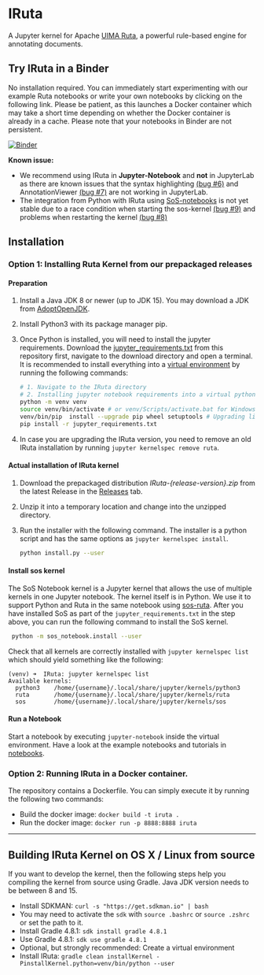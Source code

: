 # IRuta
A Jupyter kernel for Apache [UIMA Ruta](https://uima.apache.org/ruta.html), a powerful rule-based engine for annotating documents.

## Try IRuta in a Binder
No installation required. You can immediately start experimenting with our example Ruta notebooks or write your own notebooks by clicking on the following link.
Please be patient, as this launches a Docker container which may take a short time depending on whether the Docker container is already in a cache. Please note that your notebooks in Binder are not persistent.

[![Binder](https://mybinder.org/badge_logo.svg)](https://mybinder.org/v2/gh/averbis/IRuta/HEAD)

**Known issue:** 
- We recommend using IRuta in **Jupyter-Notebook** and **not** in JupyterLab as there are known issues that the syntax highlighting [(bug #6)](https://github.com/averbis/IRuta/issues/6) and AnnotationViewer [(bug #7)](https://github.com/averbis/IRuta/issues/7) are not working in JupyterLab.
- The integration from Python with IRuta using [SoS-notebooks](https://vatlab.github.io/sos-docs/) is not yet stable due to a race condition when starting the sos-kernel [(bug #9)](https://github.com/averbis/IRuta/issues/9) and problems when restarting the kernel [(bug #8)](https://github.com/averbis/IRuta/issues/8)

## Installation
### Option 1: Installing Ruta Kernel from our prepackaged releases
#### Preparation

1. Install a Java JDK 8 or newer (up to JDK 15). You may download a JDK from [AdoptOpenJDK](https://adoptopenjdk.net/).

2. Install Python3 with its package manager pip.

3. Once Python is installed, you will need to install the jupyter requirements. Download the [jupyter_requirements.txt](https://github.com/averbis/IRuta/blob/main/jupyter_requirements.txt) from this repository first, navigate to the download directory and open a terminal. It is recommended to install everything into a [virtual environment](https://docs.python.org/3/library/venv.html) by running the following commands:

    ```sh
    # 1. Navigate to the IRuta directory
    # 2. Installing jupyter notebook requirements into a virtual python environment
    python -m venv venv
    source venv/bin/activate # or venv/Scripts/activate.bat for Windows
    venv/bin/pip  install --upgrade pip wheel setuptools # Upgrading library managers in venv
    pip install -r jupyter_requirements.txt
    ```

4. In case you are upgrading the IRuta version, you need to remove an old IRuta installation by running `jupyter kernelspec remove ruta`. 

#### Actual installation of IRuta kernel

1. Download the prepackaged distribution *IRuta-{release-version}.zip* from the latest Release in the [Releases](https://github.com/averbis/IRuta/releases) tab. 

2. Unzip it into a temporary location and change into the unzipped directory.

3. Run the installer with the following command. The installer is a python script and has the same options as `jupyter kernelspec install`.

    ```sh
    python install.py --user
    ```

#### Install sos kernel
The SoS Notebook kernel is a Jupyter kernel that allows the use of multiple kernels in one Jupyter notebook. The kernel itself is in Python. We use it to support Python and Ruta in the same notebook using [sos-ruta](https://github.com/averbis/sos-ruta). After you have installed SoS as part of the `jupyter_requirements.txt` in the step above, you can run the following command to install the SoS kernel.

 ```sh
  python -m sos_notebook.install --user
 ```

Check that all kernels are correctly installed with `jupyter kernelspec list` which should yield something like the following:
```
(venv) ➜  IRuta: jupyter kernelspec list
Available kernels:
  python3    /home/{username}/.local/share/jupyter/kernels/python3
  ruta       /home/{username}/.local/share/jupyter/kernels/ruta
  sos        /home/{username}/.local/share/jupyter/kernels/sos
```

#### Run a Notebook
Start a notebook by executing `jupyter-notebook` inside the virtual environment. Have a look at the example notebooks and tutorials in [notebooks](notebooks/).

### Option 2: Running IRuta in a Docker container.
The repository contains a Dockerfile. You can simply execute it by running the following two commands:
* Build the docker image: `docker build -t iruta .`
* Run the docker image: `docker run -p 8888:8888 iruta`

---
## Building IRuta Kernel on OS X / Linux from source
If you want to develop the kernel, then the following steps help you compiling the kernel from source using Gradle. Java JDK version needs to be between 8 and 15.

* Install SDKMAN: `curl -s "https://get.sdkman.io" | bash`
* You may need to activate the `sdk` with `source .bashrc` or `source .zshrc` or set the path to it.
* Install Gradle 4.8.1: `sdk install gradle 4.8.1`
* Use Gradle 4.8.1: `sdk use gradle 4.8.1`
* Optional, but strongly recommended: Create a virtual environment
* Install IRuta: `gradle clean installKernel -PinstallKernel.python=venv/bin/python --user` 
